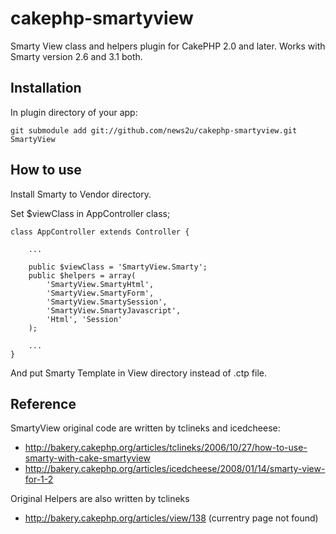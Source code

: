 cakephp-smartyview
==================

Smarty View class and helpers plugin for CakePHP 2.0 and later.
Works with Smarty version 2.6 and 3.1 both.

## Installation

In plugin directory of your app:

    git submodule add git://github.com/news2u/cakephp-smartyview.git SmartyView

## How to use

Install Smarty to Vendor directory.

Set $viewClass in AppController class;

    class AppController extends Controller {   

        ...      
    
        public $viewClass = 'SmartyView.Smarty';
        public $helpers = array(
            'SmartyView.SmartyHtml', 
            'SmartyView.SmartyForm',
            'SmartyView.SmartySession',
            'SmartyView.SmartyJavascript', 
            'Html', 'Session'
        );

        ...
    }
    
And put Smarty Template in View directory instead of .ctp file.

## Reference

SmartyView original code are written by tclineks and icedcheese:

* http://bakery.cakephp.org/articles/tclineks/2006/10/27/how-to-use-smarty-with-cake-smartyview
* http://bakery.cakephp.org/articles/icedcheese/2008/01/14/smarty-view-for-1-2

Original Helpers are also written by tclineks

* http://bakery.cakephp.org/articles/view/138 (currentry page not found)

